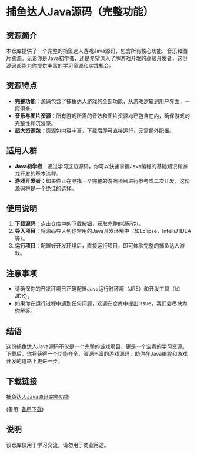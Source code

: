 # 捕鱼达人Java源码（完整功能）

## 资源简介

本仓库提供了一个完整的捕鱼达人游戏Java源码，包含所有核心功能、音乐和图片资源。无论你是Java初学者，还是希望深入了解游戏开发的高级开发者，这份源码都能为你提供丰富的学习资源和实践机会。

## 资源特点

- **完整功能**：源码包含了捕鱼达人游戏的全部功能，从游戏逻辑到用户界面，一应俱全。
- **音乐与图片资源**：所有游戏所需的音效和图片资源均已包含在内，确保游戏的完整性和沉浸感。
- **超大资源包**：资源包内容丰富，下载后即可直接运行，无需额外配置。

## 适用人群

- **Java初学者**：通过学习这份源码，你可以快速掌握Java编程的基础知识和游戏开发的基本流程。
- **游戏开发者**：如果你正在寻找一个完整的游戏项目进行参考或二次开发，这份源码将是一个绝佳的选择。

## 使用说明

1. **下载源码**：点击仓库中的下载按钮，获取完整的源码包。
2. **导入项目**：将源码导入到你常用的Java开发环境中（如Eclipse、IntelliJ IDEA等）。
3. **运行项目**：配置好开发环境后，直接运行项目，即可体验完整的捕鱼达人游戏。

## 注意事项

- 请确保你的开发环境已正确配置Java运行时环境（JRE）和开发工具（如JDK）。
- 如果你在运行过程中遇到任何问题，欢迎在仓库中提出Issue，我们会尽快为你解答。

## 结语

这份捕鱼达人Java源码不仅是一个完整的游戏项目，更是一个宝贵的学习资源。下载后，你将获得一个功能齐全、资源丰富的游戏源码，助你在Java编程和游戏开发的道路上更进一步。

## 下载链接
[捕鱼达人Java源码完整功能](https://pan.quark.cn/s/1b5ac5d4c64e) 

(备用: [备用下载](https://pan.baidu.com/s/1coKUvt6ueyWDUCBryUAzqA?pwd=1234))

## 说明

该仓库仅用于学习交流，请勿用于商业用途。
